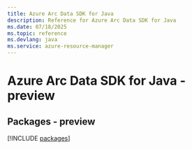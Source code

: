 ```yaml
---
title: Azure Arc Data SDK for Java
description: Reference for Azure Arc Data SDK for Java
ms.date: 07/18/2025
ms.topic: reference
ms.devlang: java
ms.service: azure-resource-manager
---
```

# Azure Arc Data SDK for Java - preview
## Packages - preview
[!INCLUDE [packages](arc-data-index.md)]